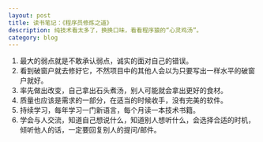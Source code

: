 ```yaml
---
layout: post
title: 读书笔记：《程序员修炼之道》
description: 纯技术看太多了，换换口味，看看程序猿的“心灵鸡汤”。
category: blog
---
```


1. 最大的弱点就是不敢承认弱点，诚实的面对自己的错误。
2. 看到破窗户就去修好它，不然项目中的其他人会以为只要写出一样水平的破窗户就好。
3. 率先做出改变，自己拿出石头煮汤，别人可能就会拿出更好的食材。
4. 质量也应该是需求的一部分，在适当的时候收手，没有完美的软件。
5. 持续学习，每年学习一门新语言，每个月读一本技术书籍。
6. 学会与人交流，知道自己想说什么，知道别人想听什么，会选择合适的时机，倾听他人的话，一定要回复别人的提问/邮件。





[Joshua]:    http://joshuastray.github.io  "Joshua"

